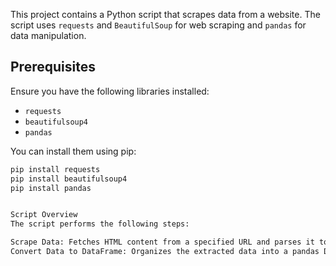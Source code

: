 This project contains a Python script that scrapes data from a website.  The script uses `requests` and `BeautifulSoup` for web scraping and `pandas` for data manipulation.

## Prerequisites

Ensure you have the following libraries installed:

- `requests`
- `beautifulsoup4`
- `pandas`


You can install them using pip:

```sh
pip install requests
pip install beautifulsoup4
pip install pandas


Script Overview
The script performs the following steps:

Scrape Data: Fetches HTML content from a specified URL and parses it to extract the desired information.
Convert Data to DataFrame: Organizes the extracted data into a pandas DataFrame.
